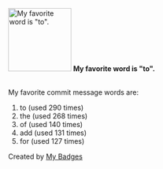 <img src="https://github.com/my-badges/my-badges/blob/master/src/all-badges/favorite-word/favorite-word.png?raw=true" alt="My favorite word is &quot;to&quot;." title="My favorite word is &quot;to&quot;." width="128">
<strong>My favorite word is &quot;to&quot;.</strong>
<br><br>

My favorite commit message words are:

1. to (used 290 times)
2. the (used 268 times)
3. of (used 140 times)
4. add (used 131 times)
5. for (used 127 times)


Created by <a href="https://github.com/my-badges/my-badges">My Badges</a>